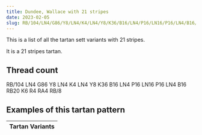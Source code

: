 ```yaml
---
title: Dundee, Wallace with 21 stripes
date: 2023-02-05
slug: RB/104/LN4/G86/Y8/LN4/K4/LN4/Y8/K36/B16/LN4/P16/LN16/P16/LN4/B16/RB20/K6/R4/RA4/RB/8
---
```

This is a list of all the tartan sett variants with 21 stripes.

It is a 21 stripes tartan.


## Thread count
RB/104 LN4 G86 Y8 LN4 K4 LN4 Y8 K36 B16 LN4 P16 LN16 P16 LN4 B16 RB20 K6 R4 RA4 RB/8

## Examples of this tartan pattern

| Tartan Variants |
|---------------|
